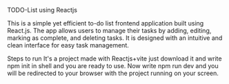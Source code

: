 TODO-List using Reactjs

This is a simple yet efficient to-do list frontend application built using React.js. The app allows users to
manage their tasks by adding, editing, marking as complete, and deleting tasks. It is designed with an intuitive
and clean interface for easy task management.

Steps to run
It's a project made with Reactjs+vite just download it and write npm init in shell and you are ready to use.
Now write npm run dev and you will be redirected to your browser with the project running on your screen.
